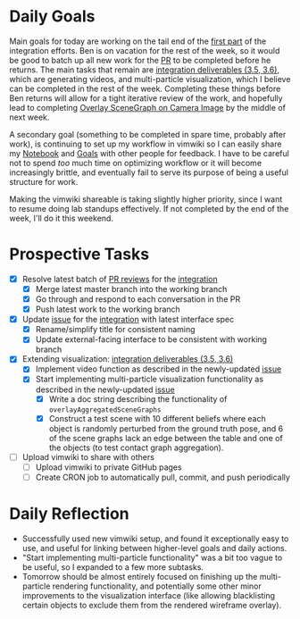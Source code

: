 # Daily Goals

Main goals for today are working on the tail end of the [first part](OverlaySceneGraphOnCameraImage.md) of the
integration efforts. Ben is on vacation for the rest of the week, so it would
be good to batch up all new work for the [PR](https://github.com/probcomp/GenSceneGraphs.jl/pull/188) to be completed before he returns.
The main tasks that remain are [integration deliverables (3.5, 3.6)](OverlaySceneGraphOnCameraImage.md#Deliverables), which are
generating videos, and multi-particle visualization, which I believe can be completed
in the rest of the week. Completing these things before Ben returns will allow
for a tight iterative review of the work, and hopefully lead to completing
[Overlay SceneGraph on Camera Image](OverlaySceneGraphOnCameraImage.md) by the middle of next week.

A secondary goal (something to be completed in spare time, probably after
work), is continuing to set up my workflow in vimwiki so I can easily share my
[Notebook](Notebook.md) and [Goals](Goals.md) with other people for feedback. I have to be careful
not to spend _too_ much time on optimizing workflow or it will become
increasingly brittle, and eventually fail to serve its purpose of being a
useful structure for work.

Making the vimwiki shareable is taking slightly higher priority, since I want
to resume doing lab standups effectively. If not completed by the end of the
week, I'll do it this weekend.

# Prospective Tasks

* [X] Resolve latest batch of [PR reviews](https://github.com/probcomp/GenSceneGraphs.jl/pull/188) for the [integration](OverlaySceneGraphOnCameraImage.md)
    * [X] Merge latest master branch into the working branch
    * [X] Go through and respond to each conversation in the PR
    * [X] Push latest work to the working branch
* [X] Update [issue](https://github.com/probcomp/GenSceneGraphs.jl/issues/183) for the [integration](OverlaySceneGraphOnCameraImage.md) with latest interface spec
    * [X] Rename/simplify title for consistent naming
    * [X] Update external-facing interface to be consistent with working branch
* [X] Extending visualization: [integration deliverables (3.5, 3.6)](OverlaySceneGraphOnCameraImage.md#Deliverables)
    * [X] Implement video function as described in the newly-updated [issue](https://github.com/probcomp/GenSceneGraphs.jl/issues/183)
    * [X] Start implementing multi-particle visualization functionality as described in the newly-updated [issue](https://github.com/probcomp/GenSceneGraphs.jl/issues/183)
        * [X] Write a doc string describing the functionality of `overlayAggregatedSceneGraphs`
        * [X] Construct a test scene with 10 different beliefs where each
              object is randomly perturbed from the ground truth pose, and 6 of
              the scene graphs lack an edge between the table and one of the
              objects (to test contact graph aggregation).
* [ ] Upload vimwiki to share with others
    * [ ] Upload vimwiki to private GitHub pages
    * [ ] Create CRON job to automatically pull, commit, and push periodically

# Daily Reflection

* Successfully used new vimwiki setup, and found it exceptionally easy to use,
  and useful for linking between higher-level goals and daily actions.
* "Start implementing multi-particle functionality" was a bit too vague to be
  useful, so I expanded to a few more subtasks.
* Tomorrow should be almost entirely focused on finishing up the multi-particle
  rendering functionality, and potentially some other minor improvements to the
  visualization interface (like allowing blacklisting certain objects to
  exclude them from the rendered wireframe overlay).
